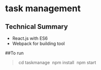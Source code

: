 # task management

## Technical Summary
- React.js with ES6
- Webpack for building tool

##To run
> cd taskmanage
> npm install
> npm start
